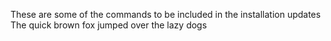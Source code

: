These are some of the commands to be included in the installation updates
The quick brown fox jumped over the lazy dogs